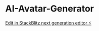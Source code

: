# AI-Avatar-Generator

[Edit in StackBlitz next generation editor ⚡️](https://stackblitz.com/~/github.com/Liohtml/AI-Avatar-Generator)